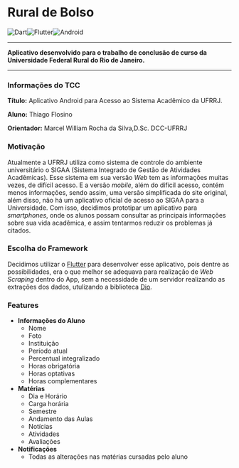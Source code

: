 # Rural de Bolso

![Dart](https://img.shields.io/badge/dart-%230175C2.svg?style=for-the-badge&logo=dart&logoColor=white)![Flutter](https://img.shields.io/badge/Flutter-%2302569B.svg?style=for-the-badge&logo=Flutter&logoColor=white)![Android](https://img.shields.io/badge/Android-3DDC84?style=for-the-badge&logo=android&logoColor=white)

-----
**Aplicativo desenvolvido para o trabalho de conclusão de curso da Universidade Federal Rural do Rio de Janeiro.**

----
### Informações do TCC
**Título:** Aplicativo Android para Acesso ao Sistema Acadêmico da UFRRJ.

**Aluno:** Thiago Flosino

**Orientador:** Marcel William Rocha da Silva,D.Sc. DCC-UFRRJ

### Motivação
Atualmente a UFRRJ utiliza como sistema de controle do ambiente universitário o SIGAA (Sistema Integrado de Gestão de Atividades Acadêmicas).  Esse sistema em sua versão *Web* tem as informações muitas vezes, de difícil acesso. E a versão *mobile*, além do difícil acesso, contém menos informações, sendo assim, uma versão simplificada do site original, além disso, não há um aplicativo oficial de acesso ao SIGAA para a Universidade. Com isso, decidimos prototipar um aplicativo para *smartphones*, onde os alunos possam consultar as principais informações sobre sua vida acadêmica, e assim tentarmos reduzir os problemas já citados.

### Escolha do Framework
Decidimos utilizar o [Flutter](https://flutter.dev/) para desenvolver esse aplicativo, pois dentre as possibilidades, era o que melhor se adequava para realização de *Web Scraping* dentro do App, sem a necessidade de um servidor realizando as extrações dos dados, utulizando a biblioteca [Dio](https://pub.dev/packages/dio).

### Features

- **Informações do Aluno**
  - Nome
  - Foto
  - Instituição
  - Período atual
  - Percentual integralizado
  - Horas obrigatória
  - Horas optativas
  - Horas complementares
- **Matérias**
  - Dia e Horário
  - Carga horária
  - Semestre
  - Andamento das Aulas
  - Notícias
  - Atividades
  - Avaliações
- **Notificações**
  - Todas as alterações nas matérias cursadas pelo aluno

